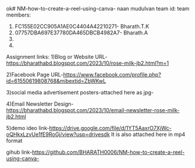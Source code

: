 ok# NM-how-to-create-a-reel-using-canva-
naan mudulvan team id:
team members:
1) FC155E02CC905A1AE0C4404A42210271- Bharath.T.K
2) 07757DBA697E37780DA465DBCB4982A7- Bharath.A
3)
4)
Assignment links:
1)Blog or Website URL-https://bharathabd.blogspot.com/2023/10/rose-milk-jb2.html?m=1

2)Facebook Page URL-https://www.facebook.com/profile.php?id=61550619808768&mibextid=ZbWKwL

3)social media advertisement posters-attached here as jpg-


4)Email Newsletter Design-https://bharathabd.blogspot.com/2023/10/email-newsletter-rose-milk-jb2.html

5)demo ideo link-https://drive.google.com/file/d/1YT5AaxrO7XjWc-oQHkxLzvUe1fE9RoGj/view?usp=drivesdk
It is also attached here in mp4 format

gihub link-https://github.com/BHARATH0006/NM-how-to-create-a-reel-using-canva-





